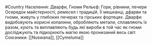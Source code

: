 #Country
Населення: Дварфи, Гноми
Рельєф: Гори, рівнини, печери
Осередок майстерності, ремесел і традицій. Її мешканці, дфарви та гноми, живуть у глибоких печерах та гірських фортецях. Дварфи видобовують корисні копалини, обробляють метали, сплавляють їх разом, кують та виплавляють будь які вироби в той час як гноми досліджують та підкорюють магію якою пронизаний весь світ.
Союзники: [[Nuswana]], [[Cymeluma]]